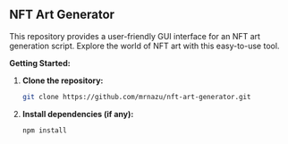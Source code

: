 ## NFT Art Generator

This repository provides a user-friendly GUI interface for an NFT art generation script. 
Explore the world of NFT art with this easy-to-use tool.

**Getting Started:**

1. **Clone the repository:**

   ```bash
   git clone https://github.com/mrnazu/nft-art-generator.git
   ```

2. **Install dependencies (if any):**

   `npm install`

